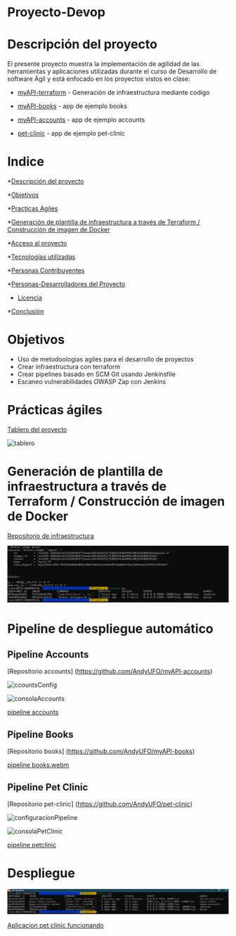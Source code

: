 # Proyecto-Devop

<div id='descripcion'/>

# Descripción del proyecto

El presente proyecto muestra la implementación de agilidad de las herramientas y aplicaciones utilizadas durante el curso de Desarrollo de software Ágil y está enfocado en los proyectos vistos en clase:

* [myAPI-terraform](https://github.com/AndyUFO/myAPI-terraform) - Generación de infraestructura mediante codigo

* [myAPI-books](https://github.com/AndyUFO/myAPI-books) - app de ejemplo books

* [myAPI-accounts](https://github.com/AndyUFO/myAPI-accounts) - app de ejemplo accounts

* [pet-clinic](https://github.com/AndyUFO/pet-clinic) - app de ejemplo pet-clinic

# Indice

*[Descripción del proyecto](#descripcion)

*[Objetivos](#objetivos)

*[Practicas Agiles](#practicas)

*[Generación de plantilla de infraestructura a través de Terraform / Construcción de imagen de Docker](#plantilla)

*[Acceso al proyecto](#acceso-proyecto)

*[Tecnologías utilizadas](#tecnologías-utilizadas)

*[Personas Contribuyentes](#personas-contribuyentes)

*[Personas-Desarrolladores del Proyecto](#personas-desarrolladores)

* [Licencia](#licencia)

*[Conclusión](#conclusión)

<div id='objetivos'/>

# Objetivos
* Uso de metodoologias agiles para el desarrollo de proyectos
* Crear infraestructura con terraform
* Crear pipelines basado en SCM Git usando Jenkinsfile
* Escaneo vulnerabilidades OWASP Zap con Jenkins

<div id='practicas'/>

# Prácticas ágiles 

[Tablero del proyecto](https://github.com/users/AndyUFO/projects/3)

![tablero](https://user-images.githubusercontent.com/15675318/205558051-de2449fb-7ec1-480d-a42d-0818ebb22dff.png)


<div id='plantilla'/>

# Generación de plantilla de infraestructura a través de Terraform / Construcción de imagen de Docker 

[Repositorio de infraestructura](https://github.com/AndyUFO/myAPI-terraform)

![Ejecucion Terraform](https://github.com/AndyUFO/Proyecto-Devop/blob/main/assets/image.png)

# Pipeline de despliegue automático

## Pipeline Accounts
[Repositorio accounts] (https://github.com/AndyUFO/myAPI-accounts)

![ccountsConfig](https://user-images.githubusercontent.com/15675318/205558308-764ec7da-3091-44d3-84dd-c875c928539a.png)

![consolaAccounts](https://user-images.githubusercontent.com/15675318/205558341-2d0764c0-9424-4061-8a01-4c3110bf426b.png)

[pipeline accounts](https://user-images.githubusercontent.com/15675318/205526364-82398c98-59d9-4cb2-9f1a-fa7aa835ab95.webm)

## Pipeline Books

[Repositorio books] (https://github.com/AndyUFO/myAPI-books)

[pipeline books.webm](https://user-images.githubusercontent.com/15675318/205526602-72dc5c12-2be5-4cac-bc6d-c5f3b815b3ca.webm)

## Pipeline Pet Clinic

[Repositorio pet-clinic] (https://github.com/AndyUFO/pet-clinic)

![configuracionPipeline](https://user-images.githubusercontent.com/15675318/205550435-7e13a7da-9358-415f-9ee6-bf05be1e285a.png)

![consolaPetClinic](https://user-images.githubusercontent.com/15675318/205550396-80049900-757d-4fd8-ab4e-442d4914262e.png)

[pipeline petclinic](https://user-images.githubusercontent.com/15675318/205548787-83895ef7-5210-4c69-8a9c-840b8343ede9.webm)


# Despliegue

![Total de contenedores desplegados](https://github.com/AndyUFO/Proyecto-Devop/blob/main/assets/contenedoresGenerados.png)

[Aplicacion pet clinic funcionando ](https://user-images.githubusercontent.com/15675318/205549227-1954e179-4058-4048-8849-78fb117bbad6.webm)




